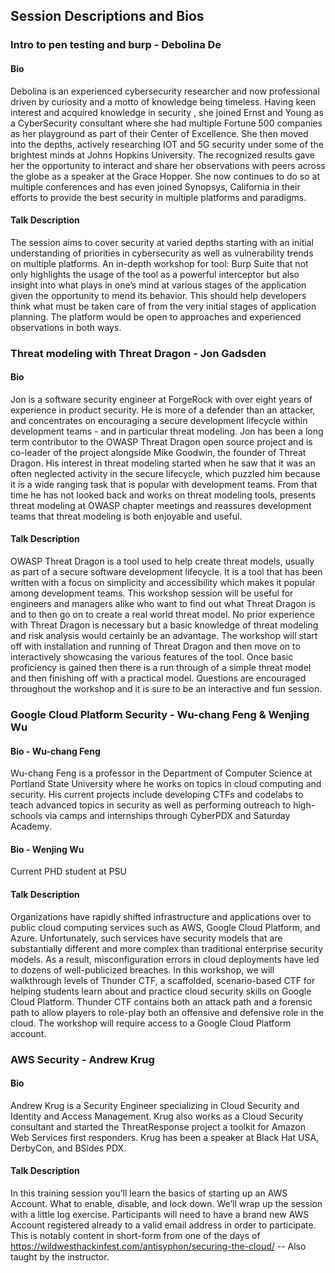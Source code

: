 ## Session Descriptions and Bios

### Intro to pen testing and burp - Debolina De
#### Bio
Debolina is an experienced cybersecurity researcher and now professional driven by curiosity and a motto of knowledge being timeless. Having keen interest and acquired knowledge in security , she joined Ernst and Young as a CyberSecurity consultant where she had multiple Fortune 500 companies as her playground as part of their Center of Excellence. She then moved into the depths, actively researching IOT and 5G security under some of the brightest minds at Johns Hopkins University. The recognized results gave her the opportunity to interact and share her observations with peers across the globe as a speaker at the Grace Hopper. She now continues to do so at multiple conferences and has even joined Synopsys, California in their efforts to provide the best security in multiple platforms and paradigms.

#### Talk Description
The session aims to cover security at varied depths starting with an initial understanding of priorities in cybersecurity as well as vulnerability trends on multiple platforms. An in-depth workshop for tool: Burp Suite that not only highlights the usage of the tool as a powerful interceptor but also insight into what plays in one’s mind at various stages of the application given the opportunity to mend its behavior. This should help developers think what must be taken care of from the very initial stages of application planning. The platform would be open to approaches and experienced observations in both ways.

### Threat modeling with Threat Dragon - Jon Gadsden
#### Bio
Jon is a software security engineer at ForgeRock with over eight years of experience in product security. He is more of a defender than an attacker, and concentrates on encouraging a secure development lifecycle within development teams - and in particular threat modeling. Jon has been a long term contributor to the OWASP Threat Dragon open source project and is co-leader of the project alongside Mike Goodwin, the founder of Threat Dragon. His interest in threat modeling started when he saw that it was an often neglected activity in the secure lifecycle, which puzzled him because it is a wide ranging task that is popular with development teams. From that time he has not looked back and works on threat modeling tools, presents threat modeling at OWASP chapter meetings and reassures development teams that threat modeling is both enjoyable and useful.

#### Talk Description
OWASP Threat Dragon is a tool used to help create threat models, usually as part of a secure software development lifecycle. It is a tool that has been written with a focus on simplicity and accessibility which makes it popular among development teams. This workshop session will be useful for engineers and managers alike who want to find out what Threat Dragon is and to then go on to create a real world threat model. No prior experience with Threat Dragon is necessary but a basic knowledge of threat modeling and risk analysis would certainly be an advantage. The workshop will start off with installation and running of Threat Dragon and then move on to interactively showcasing the various features of the tool. Once basic proficiency is gained then there is a run through of a simple threat model and then finishing off with a practical model. Questions are encouraged throughout the workshop and it is sure to be an interactive and fun session.

### Google Cloud Platform Security - Wu-chang Feng & Wenjing Wu
#### Bio - Wu-chang Feng
Wu-chang Feng is a professor in the Department of Computer Science at Portland State University where he works on topics in cloud computing and security.  His current projects include developing CTFs and codelabs to teach advanced topics in security as well as performing outreach to high-schools via camps and internships through CyberPDX and Saturday Academy.

#### Bio - Wenjing Wu
Current PHD student at PSU

#### Talk Description
Organizations have rapidly shifted infrastructure and applications over to public cloud computing services such as AWS, Google Cloud Platform, and Azure. Unfortunately, such services have security models that are substantially different and more complex than traditional enterprise security models. As a result, misconfiguration errors in cloud deployments have led to dozens of well-publicized breaches. In this workshop, we will walkthrough levels of Thunder CTF, a scaffolded, scenario-based CTF for helping students learn about and practice cloud security skills on Google Cloud Platform. Thunder CTF contains both an attack path and a forensic path to allow players to role-play both an offensive and defensive role in the cloud.  The workshop will require access to a Google Cloud Platform account.

### AWS Security - Andrew Krug 
#### Bio
Andrew Krug is a Security Engineer specializing in Cloud Security and Identity and Access Management. Krug also works as a Cloud Security consultant and started the ThreatResponse project a toolkit for Amazon Web Services first responders. Krug has been a speaker at Black Hat USA, DerbyCon, and BSides PDX.

#### Talk Description
In this training session you’ll learn the basics of starting up an AWS Account.  What to enable, disable, and lock down.  We’ll wrap up the session with a little log exercise.  Participants will need to have a brand new AWS Account registered already to a valid email address in order to participate.  This is notably content in short-form from one of the days of https://wildwesthackinfest.com/antisyphon/securing-the-cloud/ -- Also taught by the instructor.
